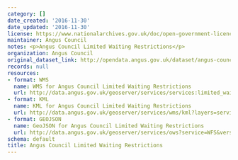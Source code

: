 ```yaml
---
category: []
date_created: '2016-11-30'
date_updated: '2016-11-30'
license: https://www.nationalarchives.gov.uk/doc/open-government-licence/version/3/
maintainer: Angus Council
notes: <p>Angus Council Limited Waiting Restrictions</p>
organization: Angus Council
original_dataset_link: http://opendata.angus.gov.uk/dataset/angus-council-limited-waiting-restrictions
records: null
resources:
- format: WMS
  name: WMS for Angus Council Limited Waiting Restrictions
  url: http://data.angus.gov.uk/geoserver/services/services:limited_waiting/wms?service=WMS&request=GetMap
- format: KML
  name: KML for Angus Council Limited Waiting Restrictions
  url: http://data.angus.gov.uk/geoserver/services/wms/kml?layers=services:limited_waiting&mode=download
- format: GEOJSON
  name: GeoJSON for Angus Council Limited Waiting Restrictions
  url: http://data.angus.gov.uk/geoserver/services/ows?service=WFS&version=1.0.0&request=GetFeature&typeName=services:limited_waiting&outputFormat=application%2Fjson&srsName=EPSG:3857
schema: default
title: Angus Council Limited Waiting Restrictions
---
```

